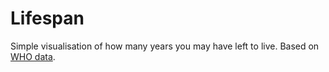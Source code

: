 # Lifespan
Simple visualisation of how many years you may have left to live. Based on [WHO data](https://apps.who.int/gho/data/node.main.688).
